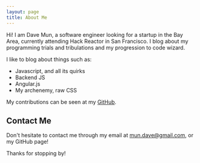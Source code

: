 ```yaml
---
layout: page
title: About Me
---
```


<p class="message">
  Hi! I am Dave Mun, a software engineer looking for a startup in the Bay Area, currently attending Hack Reactor in San Francisco. I blog
about my programming trials and tribulations and my progression to code wizard.
</p>

I like to blog about things such as:

* Javascript, and all its quirks
* Backend JS
* Angular.js
* My archenemy, raw CSS

My contributions can be seen at my [GitHub](http://github.com/davemun).

## Contact Me

Don't hesitate to contact me through my email at mun.dave@gmail.com, or my GitHub page!

Thanks for stopping by!
